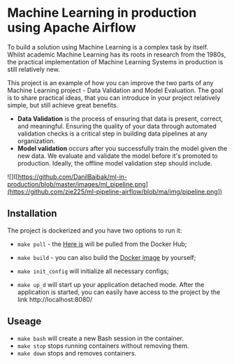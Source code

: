 # Machine Learning in production using Apache Airflow

To build a solution using Machine Learning is a complex task by itself. Whilst academic Machine Learning has its roots in research from the 1980s, the practical implementation of Machine Learning Systems in production is still relatively new.

This project is an example of how you can improve the two parts of any Machine Learning project - Data Validation and Model Evaluation. The goal is to share practical ideas, that you can introduce in your project relatively simple, but still achieve great benefits.

* **Data Validation** is the process of ensuring that data is present, correct, and meaningful. Ensuring the quality of your data through automated validation checks is a critical step in building data pipelines at any organization.
* **Model validation** occurs after you successfully train the model given the new data. We evaluate and validate the model before it's promoted to production. Ideally, the offline model validation step should include.

![]([https://github.com/DanilBaibak/ml-in-production/blob/master/images/ml_pipeline.png](https://github.com/zie225/ml-pipeline-airflow/blob/ma/img/pipeline.png])






## Installation

The project is dockerized and you have two options to run it:
* `make pull` - the [Here is](https://github.com/zie225/ml-pipeline-airflow) will be pulled from the Docker Hub;

* `make build` - you can also build the [Docker image](https://github.com/zie225/ml-pipeline-airflow/tree/main/docker) by yourself;

* `make init_config` will initialize all necessary configs;
* `make up_d` will start up your application detached mode. After the application is started, you can easily have access to the project by the link http://localhost:8080/

## Useage

* `make bash` will create a new Bash session in the container.
* `make stop` stops running containers without removing them.
* `make down` stops and removes containers.
